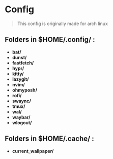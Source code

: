 # Config

> This config is originally made for arch linux

## Folders in **$HOME/.config/** :

- **bat/**
- **dunst/**
- **fastfetch/**
- **hypr/**
- **kitty/**
- **lazygit/**
- **nvim/**
- **ohmyposh/**
- **rofi/**
- **swaync/**
- **tmux/**
- **wal/**
- **waybar/**
- **wlogout/**

## Folders in **$HOME/.cache/** :

- **current_wallpaper/**
